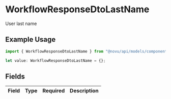 # WorkflowResponseDtoLastName

User last name

## Example Usage

```typescript
import { WorkflowResponseDtoLastName } from "@novu/api/models/components";

let value: WorkflowResponseDtoLastName = {};
```

## Fields

| Field       | Type        | Required    | Description |
| ----------- | ----------- | ----------- | ----------- |